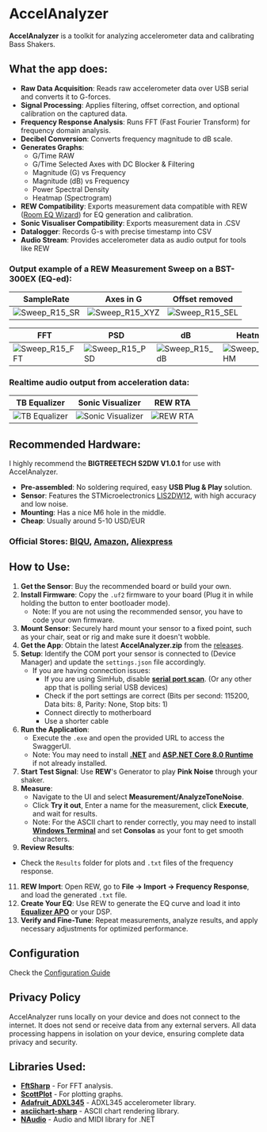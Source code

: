 # AccelAnalyzer
**AccelAnalyzer** is a toolkit for analyzing accelerometer data and calibrating Bass Shakers.

## What the app does:
- **Raw Data Acquisition**: Reads raw accelerometer data over USB serial and converts it to G-forces.
- **Signal Processing**: Applies filtering, offset correction, and optional calibration on the captured data.
- **Frequency Response Analysis**: Runs FFT (Fast Fourier Transform) for frequency domain analysis.
- **Decibel Conversion**: Converts frequency magnitude to dB scale.
- **Generates Graphs**: 
  - G/Time RAW
  - G/Time Selected Axes with DC Blocker & Filtering
  - Magnitude (G) vs Frequency
  - Magnitude (dB) vs Frequency
  - Power Spectral Density
  - Heatmap (Spectrogram)
- **REW Compatibility**: Exports measurement data compatible with REW ([Room EQ Wizard](https://www.roomeqwizard.com/)) for EQ generation and calibration.
- **Sonic Visualiser Compatibility**: Exports measurement data in .CSV
- **Datalogger**: Records G-s with precise timestamp into CSV
- **Audio Stream**: Provides accelerometer data as audio output for tools like REW 
  
### Output example of a REW Measurement Sweep on a BST-300EX (EQ-ed):
| SampleRate | Axes in G | Offset removed |
|--|--|--|
| ![Sweep_R15_SR](https://github.com/user-attachments/assets/2f6bb474-847e-49e2-beda-626767aad9b0) | ![Sweep_R15_XYZ](https://github.com/user-attachments/assets/d476ba5a-775e-48bd-a142-6ad42f1d2a98) | ![Sweep_R15_SEL](https://github.com/user-attachments/assets/d40a94f0-7e9d-4e8b-af23-8ca029f4d04d) |

|FFT|PSD|dB|Heatmap|
|--|--|--|--|
| ![Sweep_R15_FFT](https://github.com/user-attachments/assets/a655bdf1-df0c-4d96-ac14-f6b6aa32a6f9) | ![Sweep_R15_PSD](https://github.com/user-attachments/assets/5af11227-8583-4154-91f1-360ac38b935a) | ![Sweep_R15_dB](https://github.com/user-attachments/assets/da864b42-c772-46bd-8521-bf52d5fe9f57) | ![Sweep_R15_HM](https://github.com/user-attachments/assets/8bd0c687-c93b-4b20-82d8-d9a091da5af9) |

### Realtime audio output from acceleration data:
|TB Equalizer|Sonic Visualizer|REW RTA|
|--|--|--|
| ![TB Equalizer](https://github.com/user-attachments/assets/6ecc0f7b-7d54-4fec-9e87-1f67699082db) | ![Sonic Visualizer](https://github.com/user-attachments/assets/d1061ba3-1f85-4aca-98dd-055bb0f73e0e) | ![REW RTA](https://github.com/user-attachments/assets/7c2fe67a-fafc-4959-9bf9-51948eb09ca6) |



## Recommended Hardware:
I highly recommend the **BIGTREETECH S2DW V1.0.1** for use with AccelAnalyzer.
 -   **Pre-assembled**: No soldering required, easy  **USB Plug & Play** solution.
 -   **Sensor**: Features the STMicroelectronics [LIS2DW12](https://www.st.com/en/mems-and-sensors/lis2dw12.html), with  high accuracy and low noise.
 - **Mounting**: Has a nice M6 hole in the middle.
 - **Cheap**: Usually around 5-10 USD/EUR
 
### Official Stores:    [BIQU](https://biqu.equipment/products/adxl-345-accelerometer-board-for-36-stepper-motors?variant=40446852759650), [Amazon](https://www.amazon.com/BIGTREETECH-S2DW-Acceleration-Raspberry-Pi-Accelerometer/dp/B0CHFMBFCJ?ref_=ast_sto_dp), [Aliexpress](https://www.aliexpress.com/item/1005004243190853.html?spm=a2g0o.store_pc_home.promoteWysiwyg_4000000448804.1005004243190853)




## How to Use:
1. **Get the Sensor**: Buy the recommended board or build your own.
2. **Install Firmware**: Copy the `.uf2` firmware to your board (Plug it in while holding the button to enter bootloader mode).
	- Note: If you are not using the recommended sensor, you have to code your own firmware.
3. **Mount Sensor**: Securely hard mount your sensor to a fixed point, such as your chair, seat or rig and make sure it doesn't wobble.
4. **Get the App**: Obtain the latest **AccelAnalyzer.zip** from the [releases](https://github.com/Nabenishi/AccelAnalyzer.Releases/releases).
5. **Setup**: Identify the COM port your sensor is connected to (Device Manager) and update the `settings.json` file accordingly.
   - If you are having connection issues:
     - If you are using SimHub, disable [**serial port scan**](https://github.com/SHWotever/SimHub/wiki/Troubleshoot-other-hardware-Serial-ports-conflicts). (Or any other app that is polling serial USB devices)
     - Check if the port settings are correct (Bits per second: 115200, Data bits: 8, Parity: None, Stop bits: 1)
     - Connect directly to motherboard
     - Use a shorter cable 
7. **Run the Application**: 
   - Execute the `.exe` and open the provided URL to access the SwaggerUI.
   - Note: You may need to install [**.NET**](https://dotnet.microsoft.com/en-us/download) and [**ASP.NET Core 8.0 Runtime**](https://dotnet.microsoft.com/en-us/download/dotnet/thank-you/runtime-aspnetcore-8.0.8-windows-hosting-bundle-installer) if not already installed.
8. **Start Test Signal**: Use **REW**'s Generator to play **Pink Noise** through your shaker.
9. **Measure**:
   - Navigate to the UI and select **Measurement/AnalyzeToneNoise**.
   - Click **Try it out**, Enter a name for the measurement, click **Execute**, and wait for results.
   - Note: For the ASCII chart to render correctly, you may need to install [**Windows Terminal**](https://apps.microsoft.com/detail/9n0dx20hk701?hl=en-gb&gl=US) and set **Consolas** as your font to get smooth characters.
10. **Review Results**:
   - Check the `Results` folder for plots and `.txt` files of the frequency response.
11. **REW Import**: Open REW, go to **File -> Import -> Frequency Response**, and load the generated `.txt` file.
12. **Create Your EQ**: Use REW to generate the EQ curve and load it into **[Equalizer APO](https://sourceforge.net/projects/equalizerapo/)** or your DSP.
13. **Verify and Fine-Tune**: Repeat measurements, analyze results, and apply necessary adjustments for optimized performance.

## Configuration
Check the [Configuration Guide](CONFIG_GUIDE.md)

## Privacy Policy
AccelAnalyzer runs locally on your device and does not connect to the internet. It does not send or receive data from any external servers. All data processing happens in isolation on your device, ensuring complete data privacy and security.

## Libraries Used:
- [**FftSharp**](https://github.com/swharden/FftSharp) - For FFT analysis.
- [**ScottPlot**](https://github.com/ScottPlot/ScottPlot) - For plotting graphs.
- [**Adafruit_ADXL345**](https://github.com/adafruit/Adafruit_ADXL345) - ADXL345 accelerometer library.
- [**asciichart-sharp**](https://github.com/NathanBaulch/asciichart-sharp) - ASCII chart rendering library.
- [**NAudio**](https://github.com/naudio/NAudio) - Audio and MIDI library for .NET
